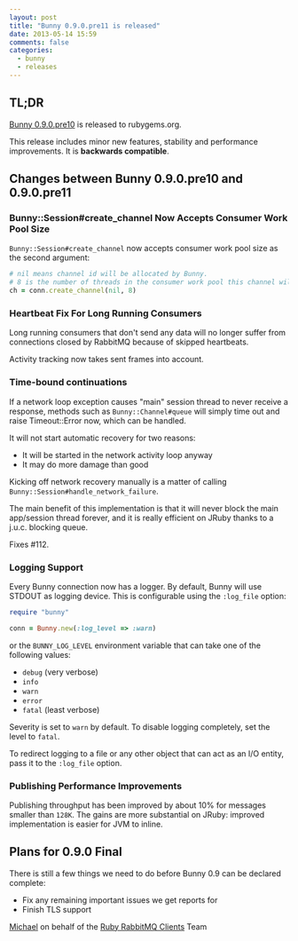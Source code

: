 ```yaml
---
layout: post
title: "Bunny 0.9.0.pre11 is released"
date: 2013-05-14 15:59
comments: false
categories:
  - bunny
  - releases
---
```


## TL;DR

[Bunny 0.9.0.pre10](https://rubygems.org/gems/bunny/versions/0.9.0.pre10) is released to rubygems.org.

This release includes minor new features, stability and performance improvements. It is **backwards compatible**.


## Changes between Bunny 0.9.0.pre10 and 0.9.0.pre11

### Bunny::Session#create_channel Now Accepts Consumer Work Pool Size

`Bunny::Session#create_channel` now accepts consumer work pool size as
the second argument:

``` ruby
# nil means channel id will be allocated by Bunny.
# 8 is the number of threads in the consumer work pool this channel will use.
ch = conn.create_channel(nil, 8)
```

### Heartbeat Fix For Long Running Consumers

Long running consumers that don't send any data will no longer
suffer from connections closed by RabbitMQ because of skipped
heartbeats.

Activity tracking now takes sent frames into account.


### Time-bound continuations

If a network loop exception causes "main" session thread to never
receive a response, methods such as `Bunny::Channel#queue` will simply time out
and raise Timeout::Error now, which can be handled.

It will not start automatic recovery for two reasons:

 * It will be started in the network activity loop anyway
 * It may do more damage than good

Kicking off network recovery manually is a matter of calling
`Bunny::Session#handle_network_failure`.

The main benefit of this implementation is that it will never
block the main app/session thread forever, and it is really
efficient on JRuby thanks to a j.u.c. blocking queue.

Fixes #112.


### Logging Support

Every Bunny connection now has a logger. By default, Bunny will use STDOUT
as logging device. This is configurable using the `:log_file` option:

``` ruby
require "bunny"

conn = Bunny.new(:log_level => :warn)
```

or the `BUNNY_LOG_LEVEL` environment variable that can take one of the following
values:

 * `debug` (very verbose)
 * `info`
 * `warn`
 * `error`
 * `fatal` (least verbose)

Severity is set to `warn` by default. To disable logging completely, set the level
to `fatal`.

To redirect logging to a file or any other object that can act as an I/O entity,
pass it to the `:log_file` option.


### Publishing Performance Improvements

Publishing throughput has been improved by about 10% for messages smaller
than `128K`. The gains are more substantial on JRuby: improved implementation
is easier for JVM to inline.



## Plans for 0.9.0 Final

There is still a few things we need to do before Bunny 0.9 can be declared complete:

 * Fix any remaining important issues we get reports for
 * Finish TLS support



[Michael](http://twitter.com/michaelklishin) on behalf of the [Ruby RabbitMQ Clients](http://github.com/ruby-amqp) Team
